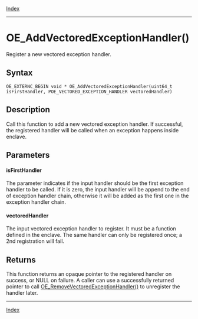 [Index](index.md)

---
# OE_AddVectoredExceptionHandler()

Register a new vectored exception handler.

## Syntax

    OE_EXTERNC_BEGIN void * OE_AddVectoredExceptionHandler(uint64_t isFirstHandler, POE_VECTORED_EXCEPTION_HANDLER vectoredHandler)
## Description 

Call this function to add a new vectored exception handler. If successful, the registered handler will be called when an exception happens inside enclave.



## Parameters

#### isFirstHandler

The parameter indicates if the input handler should be the first exception handler to be called. If it is zero, the input handler will be append to the end of exception handler chain, otherwise it will be added as the first one in the exception handler chain.

#### vectoredHandler

The input vectored exception handler to register. It must be a function defined in the enclave. The same handler can only be registered once; a 2nd registration will fail.

## Returns

This function returns an opaque pointer to the registered handler on success, or NULL on failure. A caller can use a successfully returned pointer to call [OE_RemoveVectoredExceptionHandler()](enclave_8h_a721105240a9d051a94ed6826f61518af_1a721105240a9d051a94ed6826f61518af.md) to unregister the handler later.

---
[Index](index.md)

